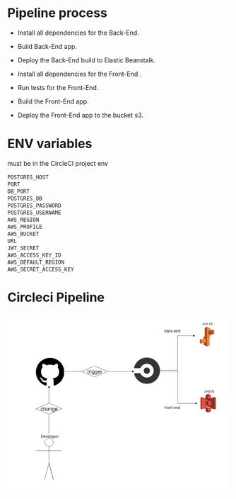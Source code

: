 # Pipeline process

* Install all dependencies for the Back-End.
* Build Back-End app.
* Deploy the Back-End build to Elastic Beanstalk.

* Install all dependencies for the Front-End .
* Run tests for the Front-End.
* Build the Front-End app.
* Deploy the Front-End app to the bucket s3.

# ENV variables
must be in the CircleCI project env
```
POSTGRES_HOST
PORT
DB_PORT
POSTGRES_DB
POSTGRES_PASSWORD
POSTGRES_USERNAME
AWS_REGION
AWS_PROFILE
AWS_BUCKET
URL
JWT_SECRET
AWS_ACCESS_KEY_ID
AWS_DEFAULT_REGION
AWS_SECRET_ACCESS_KEY
```

# Circleci Pipeline
![AWS infrastructure](./images/PI.png)
